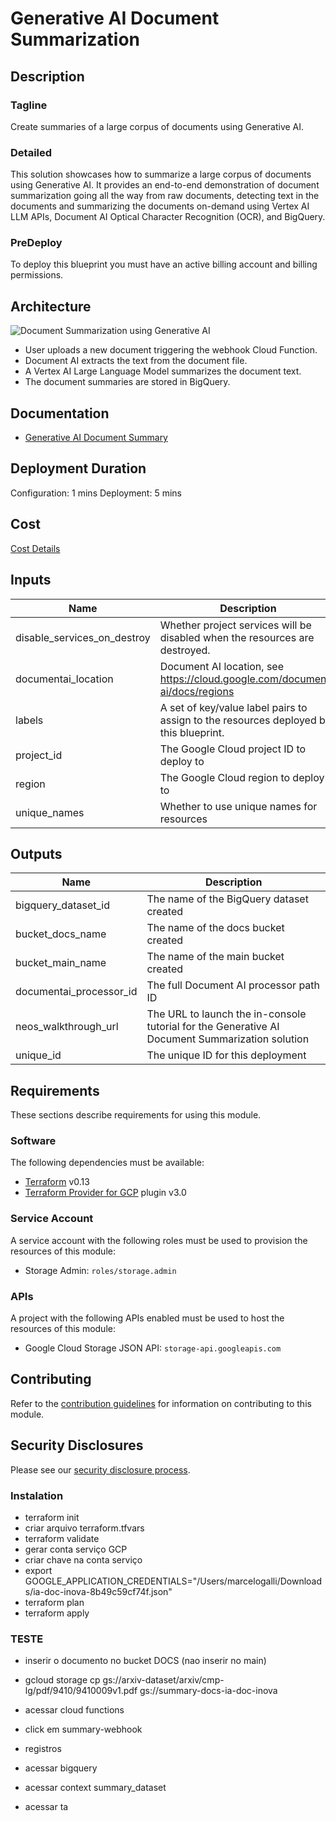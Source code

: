 # Generative AI Document Summarization

## Description
### Tagline
Create summaries of a large corpus of documents using Generative AI.

### Detailed
This solution showcases how to summarize a large corpus of documents using Generative AI. It provides an end-to-end demonstration of document summarization going all the way from raw documents, detecting text in the documents and summarizing the documents on-demand using Vertex AI LLM APIs, Document AI Optical Character Recognition (OCR), and BigQuery.

### PreDeploy
To deploy this blueprint you must have an active billing account and billing permissions.

## Architecture
![Document Summarization using Generative AI](https://www.gstatic.com/pantheon/images/solutions/gen_ai_document_summarization_architecture_v1.svg)

- User uploads a new document triggering the webhook Cloud Function.
- Document AI extracts the text from the document file.
- A Vertex AI Large Language Model summarizes the document text.
- The document summaries are stored in BigQuery.

## Documentation
- [Generative AI Document Summary](https://cloud.google.com/architecture/ai-ml/generative-ai-document-summarization)

## Deployment Duration
Configuration: 1 mins
Deployment: 5 mins

## Cost
[Cost Details](https://cloud.google.com/products/calculator?dl=CiQyN2Q1NmU4ZS0yNzg0LTQ1YjMtYTVkOC0wOTEwMmYxMjllYzcQEhokMTA1QTQyQUUtQTI2Ni00MzgzLTlCMDEtOTJEMjkxMjlFQTA1)

<!-- BEGINNING OF PRE-COMMIT-TERRAFORM DOCS HOOK -->
## Inputs

| Name | Description | Type | Default | Required |
|------|-------------|------|---------|:--------:|
| disable\_services\_on\_destroy | Whether project services will be disabled when the resources are destroyed. | `bool` | `false` | no |
| documentai\_location | Document AI location, see https://cloud.google.com/document-ai/docs/regions | `string` | `"us"` | no |
| labels | A set of key/value label pairs to assign to the resources deployed by this blueprint. | `map(string)` | `{}` | no |
| project\_id | The Google Cloud project ID to deploy to | `string` | n/a | yes |
| region | The Google Cloud region to deploy to | `string` | `"us-central1"` | no |
| unique\_names | Whether to use unique names for resources | `bool` | `false` | no |

## Outputs

| Name | Description |
|------|-------------|
| bigquery\_dataset\_id | The name of the BigQuery dataset created |
| bucket\_docs\_name | The name of the docs bucket created |
| bucket\_main\_name | The name of the main bucket created |
| documentai\_processor\_id | The full Document AI processor path ID |
| neos\_walkthrough\_url | The URL to launch the in-console tutorial for the Generative AI Document Summarization solution |
| unique\_id | The unique ID for this deployment |

<!-- END OF PRE-COMMIT-TERRAFORM DOCS HOOK -->

## Requirements

These sections describe requirements for using this module.

### Software

The following dependencies must be available:

- [Terraform][terraform] v0.13
- [Terraform Provider for GCP][terraform-provider-gcp] plugin v3.0

### Service Account

A service account with the following roles must be used to provision
the resources of this module:

- Storage Admin: `roles/storage.admin`

### APIs

A project with the following APIs enabled must be used to host the
resources of this module:

- Google Cloud Storage JSON API: `storage-api.googleapis.com`

## Contributing

Refer to the [contribution guidelines](./docs/CONTRIBUTING.md) for
information on contributing to this module.

[iam-module]: https://registry.terraform.io/modules/terraform-google-modules/iam/google
[project-factory-module]: https://registry.terraform.io/modules/terraform-google-modules/project-factory/google
[terraform-provider-gcp]: https://www.terraform.io/docs/providers/google/index.html
[terraform]: https://www.terraform.io/downloads.html

## Security Disclosures

Please see our [security disclosure process](./SECURITY.md).


### Instalation
- terraform init
- criar arquivo terraform.tfvars
- terraform validate
- gerar conta serviço GCP
- criar chave na conta serviço
- export GOOGLE_APPLICATION_CREDENTIALS="/Users/marcelogalli/Downloads/ia-doc-inova-8b49c59cf74f.json"
- terraform plan
- terraform apply


### TESTE
- inserir o documento no bucket DOCS (nao inserir no main)
- gcloud storage cp gs://arxiv-dataset/arxiv/cmp-lg/pdf/9410/9410009v1.pdf gs://summary-docs-ia-doc-inova

- acessar cloud functions
- click em summary-webhook
- registros

- acessar bigquery
- acessar context summary_dataset
- acessar ta